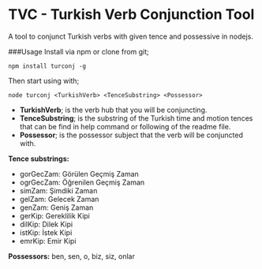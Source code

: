 # TVC - Turkish Verb Conjunction Tool

A tool to conjunct Turkish verbs with given tence and possessive in nodejs.

###Usage
Install via npm or clone from git;
~~~~
npm install turconj -g
~~~~

Then start using with;
~~~~
node turconj <TurkishVerb> <TenceSubstring> <Possessor>
~~~~

- **TurkishVerb**; is the verb hub that you will be conjuncting.
- **TenceSubstring**; is the substring of the Turkish time and motion tences that can be find in help command or following of the readme file.
- **Possessor**; is the possessor subject that the verb will be conjuncted with.

**Tence substrings:**
- gorGecZam: Görülen Geçmiş Zaman
- ogrGecZam: Öğrenilen Geçmiş Zaman
- simZam: Şimdiki Zaman
- gelZam: Gelecek Zaman
- genZam: Geniş Zaman
- gerKip: Gereklilik Kipi
- dilKip: Dilek Kipi
- istKip: İstek Kipi
- emrKip: Emir Kipi

**Possessors:** ben, sen, o, biz, siz, onlar
